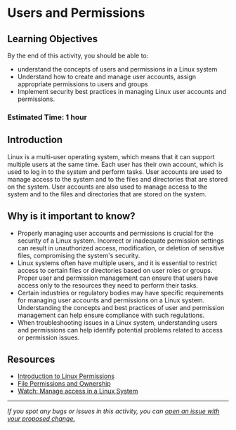 # Users and Permissions

## Learning Objectives
By the end of this activity, you should be able to:
- understand the concepts of users and permissions in a Linux system
- Understand how to create and manage user accounts, assign appropriate permissions to users and groups
- Implement security best practices in managing Linux user accounts and permissions.

### Estimated Time: 1 hour

## Introduction
Linux is a multi-user operating system, which means that it can support multiple users at the same time. Each user has their own account, which is used to log in to the system and perform tasks. User accounts are used to manage access to the system and to the files and directories that are stored on the system. User accounts are also used to manage access to the system and to the files and directories that are stored on the system.

## Why is it important to know?
- Properly managing user accounts and permissions is crucial for the security of a Linux system. Incorrect or inadequate permission settings can result in unauthorized access, modification, or deletion of sensitive files, compromising the system's security.
- Linux systems often have multiple users, and it is essential to restrict access to certain files or directories based on user roles or groups. Proper user and permission management can ensure that users have access only to the resources they need to perform their tasks.
- Certain industries or regulatory bodies may have specific requirements for managing user accounts and permissions on a Linux system. Understanding the concepts and best practices of user and permission management can help ensure compliance with such regulations.
- When troubleshooting issues in a Linux system, understanding users and permissions can help identify potential problems related to access or permission issues.

## Resources
- [Introduction to Linux Permissions](https://www.digitalocean.com/community/tutorials/an-introduction-to-linux-permissions)
- [File Permissions and Ownership](https://www.guru99.com/file-permissions.html)
- [Watch: Manage access in a Linux System](https://www.youtube.com/watch?v=b1vTw9gPnLs)

------

_If you spot any bugs or issues in this activity, you can [open an issue with your proposed change.](https://github.com/cloudessencegithub/Acceler8/issues/new)_